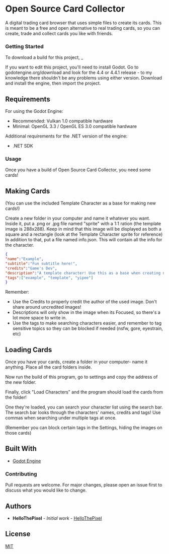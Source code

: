 # Open Source Card Collector

A digital trading card browser that uses simple files to create its cards. This is meant to be a free and open alternative to real trading cards, so you can create, trade and collect cards you like with friends.

### Getting Started

To download a build for this project, _

If you want to edit this project, you'll need to install Godot. Go to godotengine.org/download and look for the 4.4 or 4.4.1 release - to my knowledge there shouldn't be any problems using either version. Download and install the engine, then import the project.

## Requirements

For using the Godot Engine:

* Recommended: Vulkan 1.0 compatible hardware
* Minimal: OpenGL 3.3 / OpenGL ES 3.0 compatible hardware

Additional requirements for the .NET version of the engine:

* .NET SDK

### Usage

Once you have a build of Open Source Card Collector, you need some cards!

## Making Cards

(You can use the included Template Character as a base for making new cards!)

Create a new folder in your computer and name it whatever you want. Inside it, put a .png or .jpg file named "sprite" with a 1:1 ration (the template image is 288x288). Keep in mind that this image will be displayed as both a square and a rectangle (look at the Template Character sprite for reference)
In addition to that, put a file named info.json. This will contain all the info for the character.
```json
{
"name":"Example",
"subtitle":"Fun subtitle here!",
"credits":"Game's Dev",
"description":"A template character! Use this as a base when creating new characters!",
"tags":["example", "template", "yipee"]
}
```
Remember:
* Use the Credits to properly credit the author of the used image. Don't share around uncredited images!
* Descriptions will only show in the image when its Focused, so there's a lot more space to write in.
* Use the tags to make searching characters easier, and remember to tag sensitive topics so they can be blocked if needed (nsfw, gore, eyestrain, etc)

## Loading Cards

Once you have your cards, create a folder in your computer- name it anything.  Place all the card folders inside.

Now run the build of this program, go to settings and copy the address of the new folder.

Finally, click "Load Characters" and the program should load the cards from the folder!

One they're loaded, you can search your character list using the search bar. The search bar looks through the characters' names, credits and tags! Use commas when searching under multiple tags at once.

(Remember you can block certain tags in the Settings, hiding the images on those cards)

## Built With

* [Godot Engine](https://godotengine.org/download)

### Contributing

Pull requests are welcome. For major changes, please open an issue first to discuss what you would like to change.

## Authors

* **HelloThePixel** - *Initial work* - [HelloThePixel](https://github.com/HelloThePixel)

## License

[MIT](https://choosealicense.com/licenses/mit/)

